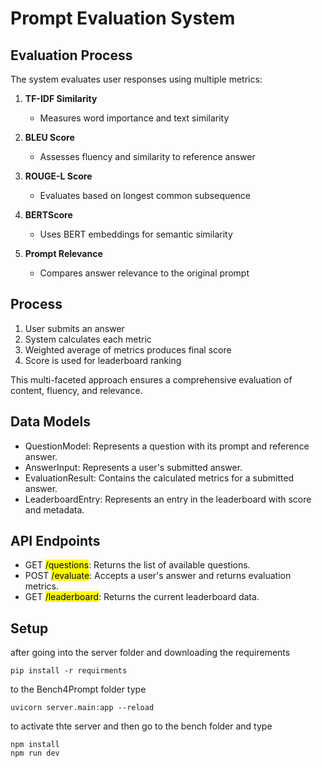 # Prompt Evaluation System
## Evaluation Process

The system evaluates user responses using multiple metrics:

1. **TF-IDF Similarity**
   - Measures word importance and text similarity

2. **BLEU Score**
   - Assesses fluency and similarity to reference answer

3. **ROUGE-L Score**
   - Evaluates based on longest common subsequence

4. **BERTScore**
   - Uses BERT embeddings for semantic similarity

5. **Prompt Relevance**
   - Compares answer relevance to the original prompt

## Process

1. User submits an answer
2. System calculates each metric
3. Weighted average of metrics produces final score
4. Score is used for leaderboard ranking

This multi-faceted approach ensures a comprehensive evaluation of content, fluency, and relevance.
## Data Models

-  QuestionModel: Represents a question with its prompt and reference answer.
-  AnswerInput: Represents a user's submitted answer.
-  EvaluationResult: Contains the calculated metrics for a submitted answer.
-  LeaderboardEntry: Represents an entry in the leaderboard with score and metadata.

## API Endpoints

-  GET <mark>/questions</mark>: Returns the list of available questions.
-  POST <mark>/evaluate</mark>: Accepts a user's answer and returns evaluation metrics.
-  GET <mark>/leaderboard</mark>: Returns the current leaderboard data.
## Setup
after going into the server folder and downloading the requirements

```
pip install -r requirments
```

to the Bench4Prompt folder type

```
uvicorn server.main:app --reload
```

to activate thte server
and then go to the bench folder and type

```
npm install
npm run dev
```
